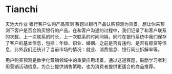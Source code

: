 # Tianchi
天池大作业
银行客户认购产品预测
赛题以银行产品认购预测为背景，想让你来预测下客户是否会购买银行的产品。在和客户沟通的过程中，我们记录了和客户联系的次数，上一次联系的时长，上一次联系的时间间隔，同时在银行系统中我们保存了客户的基本信息，包括：年龄、职业、婚姻、之前是否有违约、是否有房贷等信息，此外我们还统计了当前市场的情况：就业、消费信息、银行同业拆解率等。

用户购买预测是数字化营销领域中的重要应用场景，通过这道赛题，鼓励学习者利用营销活动信息，为企业提供销售策略，也为消费者提供更适合的商品推荐。
